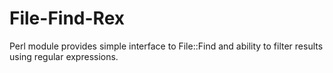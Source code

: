 # File-Find-Rex
Perl module provides simple interface to File::Find and ability to filter results using regular expressions.
